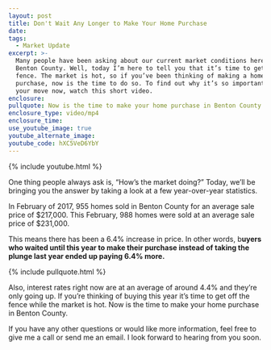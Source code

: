 ```yaml
---
layout: post
title: Don't Wait Any Longer to Make Your Home Purchase
date:
tags:
  - Market Update
excerpt: >-
  Many people have been asking about our current market conditions here in
  Benton County. Well, today I’m here to tell you that it’s time to get off the
  fence. The market is hot, so if you’ve been thinking of making a home
  purchase, now is the time to do so. To find out why it’s so important to make
  your move now, watch this short video.
enclosure:
pullquote: Now is the time to make your home purchase in Benton County.
enclosure_type: video/mp4
enclosure_time:
use_youtube_image: true
youtube_alternate_image:
youtube_code: hXC5VeD6YbY
---
```


{% include youtube.html %}

One thing people always ask is, “How’s the market doing?” Today, we’ll be bringing you the answer by taking a look at a few year-over-year statistics.

In February of 2017, 955 homes sold in Benton County for an average sale price of $217,000. This February, 988 homes were sold at an average sale price of $231,000.

This means there has been a 6.4% increase in price. In other words, b**uyers who waited until this year to make their purchase instead of taking the plunge last year ended up paying 6.4% more.**

{% include pullquote.html %}

Also, interest rates right now are at an average of around 4.4% and they’re only going up. If you’re thinking of buying this year it’s time to get off the fence while the market is hot. Now is the time to make your home purchase in Benton County.

If you have any other questions or would like more information, feel free to give me a call or send me an email. I look forward to hearing from you soon.